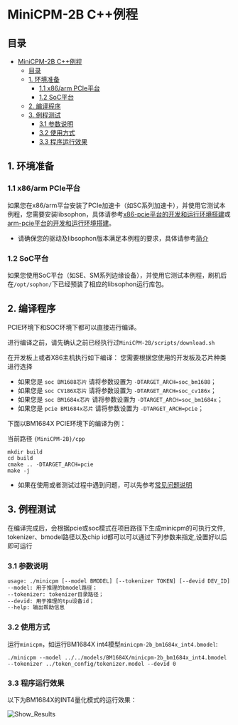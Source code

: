 # MiniCPM-2B C++例程

## 目录
- [MiniCPM-2B C++例程](#MiniCPM-2B-C++例程)
  - [目录](#目录)
  - [1. 环境准备](#1-环境准备)
    - [1.1 x86/arm PCIe平台](#11-x86arm-pcie平台)
    - [1.2 SoC平台](#12-soc平台)
  - [2. 编译程序](#2-编译程序)
  - [3. 例程测试](#3-例程测试)
    - [3.1 参数说明](#31-参数说明)
    - [3.2 使用方式](#32-使用方式)
    - [3.3 程序运行效果](#33-程序运行效果)

## 1. 环境准备
### 1.1 x86/arm PCIe平台
如果您在x86/arm平台安装了PCIe加速卡（如SC系列加速卡），并使用它测试本例程，您需要安装libsophon，具体请参考[x86-pcie平台的开发和运行环境搭建](../../../docs/Environment_Install_Guide.md#3-x86-pcie平台的开发和运行环境搭建)或[arm-pcie平台的开发和运行环境搭建](../../../docs/Environment_Install_Guide.md#5-arm-pcie平台的开发和运行环境搭建)。

- 请确保您的驱动及libsophon版本满足本例程的要求，具体请参考[简介](../README.md#1-简介)

### 1.2 SoC平台

如果您使用SoC平台（如SE、SM系列边缘设备），并使用它测试本例程，刷机后在`/opt/sophon/`下已经预装了相应的libsophon运行库包。

## 2. 编译程序

PCIE环境下和SOC环境下都可以直接进行编译。

进行编译之前，请先确认之前已经执行过`MiniCPM-2B/scripts/download.sh`

在开发板上或者X86主机执行如下编译：
您需要根据您使用的开发板及芯片种类进行选择

- 如果您是 `soc BM1688芯片` 请将参数设置为 `-DTARGET_ARCH=soc_bm1688`；
- 如果您是 `soc CV186X芯片` 请将参数设置为 `-DTARGET_ARCH=soc_cv186x`；
- 如果您是 `soc BM1684x芯片` 请将参数设置为 `-DTARGET_ARCH=soc_bm1684x`；
- 如果您是 `pcie BM1684x芯片` 请将参数设置为 `-DTARGET_ARCH=pcie`；

下面以BM1684X PCIE环境下的编译为例：

当前路径 `{MiniCPM-2B}/cpp`

```shell
mkdir build
cd build
cmake .. -DTARGET_ARCH=pcie
make -j
```

- 如果在使用或者测试过程中遇到问题，可以先参考[常见问题说明](../docs/FAQ.md)

## 3. 例程测试

在编译完成后，会根据pcie或soc模式在项目路径下生成minicpm的可执行文件, tokenizer、bmodel路径以及chip id都可以可以通过下列参数来指定,设置好以后即可运行

### 3.1 参数说明
```bash
usage: ./minicpm [--model BMODEL] [--tokenizer TOKEN] [--devid DEV_ID]
--model: 用于推理的bmodel路径；
--tokenizer: tokenizer目录路径；
--devid: 用于推理的tpu设备id；
--help: 输出帮助信息
```

### 3.2 使用方式

运行`minicpm`，如运行BM1684X int4模型`minicpm-2b_bm1684x_int4.bmodel`:

```shell
./minicpm --model ../../models/BM1684X/minicpm-2b_bm1684x_int4.bmodel --tokenizer ../token_config/tokenizer.model --devid 0
```

### 3.3 程序运行效果

以下为BM1684X的INT4量化模式的运行效果：

![Show_Results](../pics/Show_Results.png)

